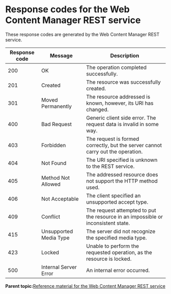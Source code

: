 # Response codes for the Web Content Manager REST service

These response codes are generated by the Web Content Manager REST service.

|Response code|Message|Description|
|-------------|-------|-----------|
|200|OK|The operation completed successfully.|
|201|Created|The resource was successfully created.|
|301|Moved Permanently|The resource addressed is known, however, its URI has changed.|
|400|Bad Request|Generic client side error. The request data is invalid in some way.|
|403|Forbidden|The request is formed correctly, but the server cannot carry out the operation.|
|404|Not Found|The URI specified is unknown to the REST service.|
|405|Method Not Allowed|The addressed resource does not support the HTTP method used.|
|406|Not Acceptable|The client specified an unsupported accept type.|
|409|Conflict|The request attempted to put the resource in an impossible or inconsistent state.|
|415|Unsupported Media Type|The server did not recognize the specified media type.|
|423|Locked|Unable to perform the requested operation, as the resource is locked.|
|500|Internal Server Error|An internal error occurred.|

**Parent topic:**[Reference material for the Web Content Manager REST service](../wcm/wcm_rest_ref.md)

